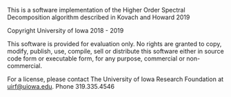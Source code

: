 
This is a software implementation of the Higher Order Spectral Decomposition algorithm described in Kovach and Howard 2019


Copyright University of Iowa 2018 - 2019

This software is provided for evaluation only. No rights are granted to copy, modify, publish, use, compile, sell or distribute this software either in source code form or executable form, for any purpose, commercial or non-commercial. 

For a license, please contact The University of Iowa Research Foundation at uirf@uiowa.edu. Phone 319.335.4546


